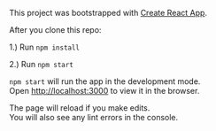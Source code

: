 This project was bootstrapped with [Create React App](https://github.com/facebook/create-react-app).

After you clone this repo:

1.) Run `npm install`

2.) Run `npm start`

  `npm start` will run the app in the development mode.<br />
  Open [http://localhost:3000](http://localhost:3000) to view it in the browser.

The page will reload if you make edits.<br />
You will also see any lint errors in the console.
